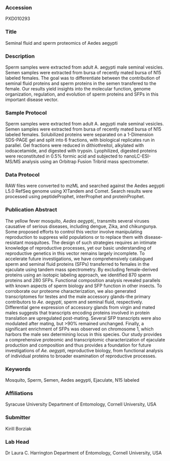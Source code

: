 ### Accession
PXD010293

### Title
Seminal fluid and sperm proteomics of Aedes aegypti

### Description
Sperm samples were extracted from adult A. aegypti male seminal vesicles. Semen samples were extracted from bursa of recently mated bursa of N15 labeled females. The goal was to differentiate between the contribution of seminal fluid proteins and sperm proteins in the semen transfered to the female. Our results yield insights into the molecular function, genome organization, regulation, and evolution of sperm proteins and SFPs in this important disease vector.

### Sample Protocol
Sperm samples were extracted from adult A. aegypti male seminal vesicles. Semen samples were extracted from bursa of recently mated bursa of N15 labeled females. Solubilized proteins were separated on a 1-Dimension SDS-PAGE gel and split into 6 fractions, with biological replicates run in parallel. Gel fractions were reduced in dithiothreitol, alkylated with iodoacetamide, and digested with trypsin. Lyophilized, digested proteins were reconstituted in 0.5% formic acid and subjected to nanoLC-ESI-MS/MS analysis using an Orbitrap Fusion Tribrid mass spectrometer.

### Data Protocol
RAW files were converted to mzML and searched against the Aedes aegypti L5.0 RefSeq genome using X!Tandem and Comet. Search results were processed using peptideProphet, interProphet and proteinProphet.

### Publication Abstract
The yellow fever mosquito, <i>Aedes aegypti,</i>, transmits several viruses causative of serious diseases, including dengue, Zika, and chikungunya. Some proposed efforts to control this vector involve manipulating reproduction to suppress wild populations or to replace them with disease-resistant mosquitoes. The design of such strategies requires an intimate knowledge of reproductive processes, yet our basic understanding of reproductive genetics in this vector remains largely incomplete. To accelerate future investigations, we have comprehensively catalogued sperm and seminal fluid proteins (SFPs) transferred to females in the ejaculate using tandem mass spectrometry. By excluding female-derived proteins using an isotopic labeling approach, we identified 870 sperm proteins and 280 SFPs. Functional composition analysis revealed parallels with known aspects of sperm biology and SFP function in other insects. To corroborate our proteome characterization, we also generated transcriptomes for testes and the male accessory glands-the primary contributors to <i>Ae. aegypti</i>, sperm and seminal fluid, respectively. Differential gene expression of accessory glands from virgin and mated males suggests that transcripts encoding proteins involved in protein translation are upregulated post-mating. Several SFP transcripts were also modulated after mating, but &gt;90% remained unchanged. Finally, a significant enrichment of SFPs was observed on chromosome 1, which harbors the male sex determining locus in this species. Our study provides a comprehensive proteomic and transcriptomic characterization of ejaculate production and composition and thus provides a foundation for future investigations of <i>Ae. aegypti</i>, reproductive biology, from functional analysis of individual proteins to broader examination of reproductive processes.

### Keywords
Mosquito, Sperm, Semen, Aedes aegypti, Ejaculate, N15 labeled

### Affiliations
Syracuse University
Department of Entomology, Cornell University, USA

### Submitter
Kirill Borziak

### Lab Head
Dr Laura C. Harrington
Department of Entomology, Cornell University, USA


